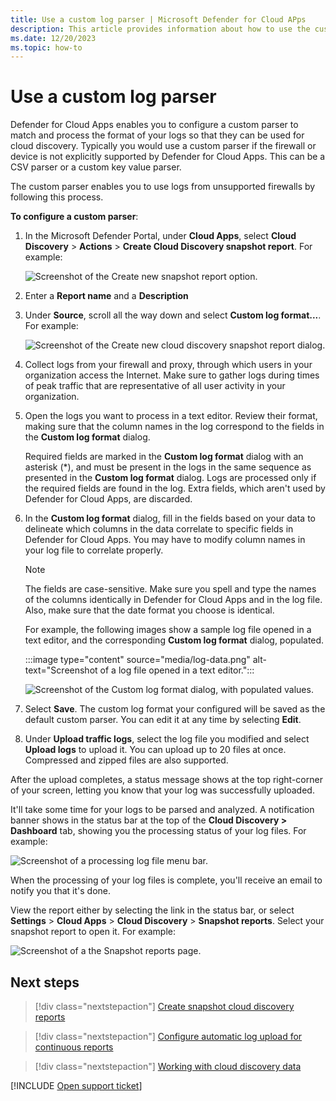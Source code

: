 ```yaml
---
title: Use a custom log parser | Microsoft Defender for Cloud APps
description: This article provides information about how to use the custom log parser to upload logs for devices that aren't supported to Defender for Cloud Apps.
ms.date: 12/20/2023
ms.topic: how-to
---
```

# Use a custom log parser



Defender for Cloud Apps enables you to configure a custom parser to match and process the format of your logs so that they can be used for cloud discovery. Typically you would use a custom parser if the firewall or device is not explicitly supported by Defender for Cloud Apps. This can be a CSV parser or a custom key value parser.

The custom parser enables you to use logs from unsupported firewalls by following this process.

**To configure a custom parser**:

1. In the Microsoft Defender Portal, under **Cloud Apps**, select **Cloud Discovery** >  **Actions** > **Create Cloud Discovery snapshot report**. For example:

    ![Screenshot of the Create new snapshot report option.](media/create-new-snapshot-report.png)

1. Enter a **Report name** and a **Description**

1. Under **Source**, scroll all the way down and select **Custom log format...**. For example:

    ![Screenshot of the Create new cloud discovery snapshot report dialog.](media/custom-log-upload.png)

1. Collect logs from your firewall and proxy, through which users in your organization access the Internet. Make sure to gather logs during times of peak traffic that are representative of all user activity in your organization.

1. Open the logs you want to process in a text editor. Review their format, making sure that the column names in the log correspond to the fields in the **Custom log format** dialog.

    Required fields are marked in the **Custom log format** dialog with an asterisk (*), and must be present in the logs in the same sequence as presented in the **Custom log format** dialog. Logs are processed only if the required fields are found in the log. Extra fields, which aren't used by Defender for Cloud Apps, are discarded.

1. In the **Custom log format** dialog, fill in the fields based on your data to delineate which columns in the data correlate to specific fields in Defender for Cloud Apps. You may have to modify column names in your log file to correlate properly.

    > [!NOTE]
    > The fields are case-sensitive. Make sure you spell and type the names of the columns identically in Defender for Cloud Apps and in the log file. Also, make sure that the date format you choose is identical. 

    For example, the following images show a sample log file opened in a text editor, and the corresponding **Custom log format** dialog, populated.

    :::image type="content" source="media/log-data.png" alt-text="Screenshot of a log file opened in a text editor.":::

    ![Screenshot of the Custom log format dialog, with populated values.](media/custom-log-parser.png)

1. Select **Save**. The custom log format your configured will be saved as the default custom parser. You can edit it at any time by selecting **Edit**.

1. Under **Upload traffic logs**, select the log file you modified and select **Upload logs** to upload it. You can upload up to 20 files at once. Compressed and zipped files are also supported.

After the upload completes, a status message shows at the top right-corner of your screen, letting you know that your log was successfully uploaded. 

It'll take some time for your logs to be parsed and analyzed. A notification banner shows in the status bar at the top of the **Cloud Discovery > Dashboard** tab, showing you the processing status of your log files. For example:

![Screenshot of a processing log file menu bar.](media/processing-log-file-menu-bar.png)

When the processing of your log files is complete, you'll receive an email to notify you that it's done.

View the report either by selecting the link in the status bar, or select **Settings** > **Cloud Apps** > **Cloud Discovery** > **Snapshot reports**. Select your snapshot report to open it. For example:

![Screenshot of a the Snapshot reports page.](media/snapshot-report-management.png)

## Next steps

> [!div class="nextstepaction"]
> [Create snapshot cloud discovery reports](create-snapshot-cloud-discovery-reports.md)

> [!div class="nextstepaction"]
> [Configure automatic log upload for continuous reports](discovery-docker.md)

> [!div class="nextstepaction"]
> [Working with cloud discovery data](working-with-cloud-discovery-data.md)

[!INCLUDE [Open support ticket](includes/support.md)]
